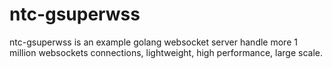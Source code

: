 # ntc-gsuperwss
ntc-gsuperwss is an example golang websocket server handle more 1 million websockets connections, lightweight, high performance, large scale.
